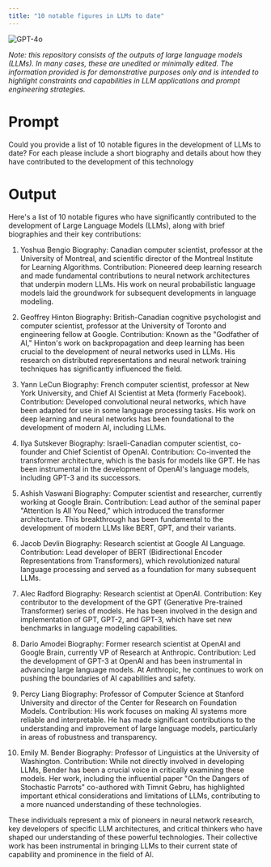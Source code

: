 ```yaml
---
title: "10 notable figures in LLMs to date"
---
```

![GPT-4o](https://img.shields.io/badge/GPT--4o-3333FF?style=for-the-badge&logo=openai&logoColor=white)



*Note: this repository consists of the outputs of large language models (LLMs). In many cases, these are unedited or minimally edited. The information provided is for demonstrative purposes only and is intended to highlight constraints and capabilities in LLM applications and prompt engineering strategies.*


# Prompt

Could you provide a list of 10 notable figures in the development of LLMs to date? For each please include a short biography and details about how they have contributed to the development of this technology

# Output

Here's a list of 10 notable figures who have significantly contributed to the development of Large Language Models (LLMs), along with brief biographies and their key contributions:

1. Yoshua Bengio
Biography: Canadian computer scientist, professor at the University of Montreal, and scientific director of the Montreal Institute for Learning Algorithms.
Contribution: Pioneered deep learning research and made fundamental contributions to neural network architectures that underpin modern LLMs. His work on neural probabilistic language models laid the groundwork for subsequent developments in language modeling.

2. Geoffrey Hinton
Biography: British-Canadian cognitive psychologist and computer scientist, professor at the University of Toronto and engineering fellow at Google.
Contribution: Known as the "Godfather of AI," Hinton's work on backpropagation and deep learning has been crucial to the development of neural networks used in LLMs. His research on distributed representations and neural network training techniques has significantly influenced the field.

3. Yann LeCun
Biography: French computer scientist, professor at New York University, and Chief AI Scientist at Meta (formerly Facebook).
Contribution: Developed convolutional neural networks, which have been adapted for use in some language processing tasks. His work on deep learning and neural networks has been foundational to the development of modern AI, including LLMs.

4. Ilya Sutskever
Biography: Israeli-Canadian computer scientist, co-founder and Chief Scientist of OpenAI.
Contribution: Co-invented the transformer architecture, which is the basis for models like GPT. He has been instrumental in the development of OpenAI's language models, including GPT-3 and its successors.

5. Ashish Vaswani
Biography: Computer scientist and researcher, currently working at Google Brain.
Contribution: Lead author of the seminal paper "Attention Is All You Need," which introduced the transformer architecture. This breakthrough has been fundamental to the development of modern LLMs like BERT, GPT, and their variants.

6. Jacob Devlin
Biography: Research scientist at Google AI Language.
Contribution: Lead developer of BERT (Bidirectional Encoder Representations from Transformers), which revolutionized natural language processing and served as a foundation for many subsequent LLMs.

7. Alec Radford
Biography: Research scientist at OpenAI.
Contribution: Key contributor to the development of the GPT (Generative Pre-trained Transformer) series of models. He has been involved in the design and implementation of GPT, GPT-2, and GPT-3, which have set new benchmarks in language modeling capabilities.

8. Dario Amodei
Biography: Former research scientist at OpenAI and Google Brain, currently VP of Research at Anthropic.
Contribution: Led the development of GPT-3 at OpenAI and has been instrumental in advancing large language models. At Anthropic, he continues to work on pushing the boundaries of AI capabilities and safety.

9. Percy Liang
Biography: Professor of Computer Science at Stanford University and director of the Center for Research on Foundation Models.
Contribution: His work focuses on making AI systems more reliable and interpretable. He has made significant contributions to the understanding and improvement of large language models, particularly in areas of robustness and transparency.

10. Emily M. Bender
Biography: Professor of Linguistics at the University of Washington.
Contribution: While not directly involved in developing LLMs, Bender has been a crucial voice in critically examining these models. Her work, including the influential paper "On the Dangers of Stochastic Parrots" co-authored with Timnit Gebru, has highlighted important ethical considerations and limitations of LLMs, contributing to a more nuanced understanding of these technologies.

These individuals represent a mix of pioneers in neural network research, key developers of specific LLM architectures, and critical thinkers who have shaped our understanding of these powerful technologies. Their collective work has been instrumental in bringing LLMs to their current state of capability and prominence in the field of AI.

 
